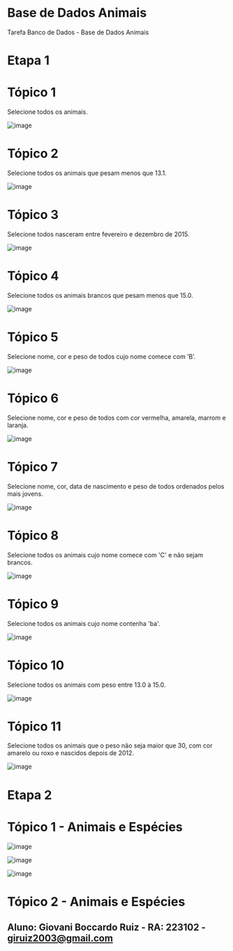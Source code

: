 # Base de Dados Animais
Tarefa Banco de Dados - Base de Dados Animais

# Etapa 1

# Tópico 1 
Selecione todos os animais.

![image](https://github.com/giovaniruiz03/Base-de-Dados-Animais/assets/145368122/ddc37908-b28a-4603-9e65-d86c4b6582b7)

# Tópico 2 
Selecione todos os animais que pesam menos que 13.1.

![image](https://github.com/giovaniruiz03/Base-de-Dados-Animais/assets/145368122/00265e56-7f2a-4735-b20e-496d6f096117)

# Tópico 3
Selecione todos nasceram entre fevereiro e dezembro de 2015.

![image](https://github.com/giovaniruiz03/Base-de-Dados-Animais/assets/145368122/e9ef58d2-bafc-467d-8bb4-4759896efb25)

# Tópico 4 
Selecione todos os animais brancos que pesam menos que 15.0.

![image](https://github.com/giovaniruiz03/Base-de-Dados-Animais/assets/145368122/6eea637f-554b-42d7-a8ad-863bb97f9259)

# Tópico 5 
Selecione nome, cor e peso de todos cujo nome comece com ’B’.

![image](https://github.com/giovaniruiz03/Base-de-Dados-Animais/assets/145368122/70d6023b-541e-4fa0-8dd6-36dc13bf8552)

# Tópico 6 
Selecione nome, cor e peso de todos com cor vermelha, amarela, marrom e laranja.

![image](https://github.com/giovaniruiz03/Base-de-Dados-Animais/assets/145368122/2ee376ec-0e77-4ac5-a3ff-f25c7835c438)

# Tópico 7 
Selecione nome, cor, data de nascimento e peso de todos ordenados pelos mais jovens.

![image](https://github.com/giovaniruiz03/Base-de-Dados-Animais/assets/145368122/4eeb6707-c013-4c39-806d-10a66323e98f)

# Tópico 8 
Selecione todos os animais cujo nome comece com 'C' e não sejam brancos.

![image](https://github.com/giovaniruiz03/Base-de-Dados-Animais/assets/145368122/a0011ff3-afa8-4422-af94-385285a864a1)

# Tópico 9 
Selecione todos os animais cujo nome contenha 'ba'.

![image](https://github.com/giovaniruiz03/Base-de-Dados-Animais/assets/145368122/0cef5687-f5da-4424-8d23-7d004fd2af9c)

# Tópico 10 
Selecione todos os animais com peso entre 13.0 à 15.0.

![image](https://github.com/giovaniruiz03/Base-de-Dados-Animais/assets/145368122/1f3bb1d7-9aec-4168-9171-a896012739cc)

# Tópico 11 
Selecione todos os animais que o peso não seja maior que 30, com cor amarelo ou roxo e nascidos depois de 2012.

![image](https://github.com/giovaniruiz03/Base-de-Dados-Animais/assets/145368122/54d0be24-c599-4504-828d-69d7576871f7)

# Etapa 2

# Tópico 1 - Animais e Espécies

![image](https://github.com/giovaniruiz03/Base-de-Dados-Animais/assets/145368122/42494b45-e209-4881-9455-65574fdb1480)

![image](https://github.com/giovaniruiz03/Base-de-Dados-Animais/assets/145368122/856467ac-a0f3-4418-a7c6-8b8d6eece6c0)

![image](https://github.com/giovaniruiz03/Base-de-Dados-Animais/assets/145368122/a7610926-a65f-43de-9778-66d9f6041930)

# Tópico 2 - Animais e Espécies




## Aluno: Giovani Boccardo Ruiz - RA: 223102 - giruiz2003@gmail.com 












